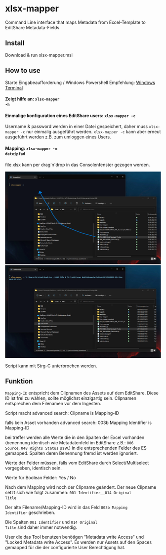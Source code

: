 # xlsx-mapper
Command Line interface that maps Metadata from Excel-Template to EditShare Metadata-Fields 

## Install
Download & run xlsx-mapper.msi

## How to use
Starte Eingabeaufforderung / Windows Powershell
Empfehlung: [Windows Terminal](https://learn.microsoft.com/en-us/windows/terminal/install)

#### Zeigt hilfe an: <code>xlsx-mapper -h</code>

#### Einmalige konfiguration eines EditShare users: <code>xlsx-mapper -c</code>
Username & password werden in einer Datei gespeichert, daher muss <code>xlsx-mapper -c</code> nur einmalig ausgeführt werden. <code>xlsx-mapper -c</code> kann aber erneut ausgeführt werden z.B. zum umloggen eines Users.

#### Mapping: <code>xlsx-mapper -m dateipfad</code>
file.xlsx kann per drag'n'drop in das Consolenfenster gezogen werden.

<img src="pics/dragndropfile2.png" width="600" height="300" alt="github-logo"/><img src="pics/dragndropfile3.png" width="600" height="300" alt="github-logo"/>

Script kann mit Strg-C unterbrochen werden.

## Funktion
<code>Mapping-ID</code> entspricht dem Clipnamen des Assets auf dem EditShare. Diese ID ist frei zu wählen, sollte möglichst einzigartig sein. Clipnamen entsprechen dem Filenamen vor dem Ingesten. 

Script macht advanced search: Clipname is Mapping-ID

falls kein Asset vorhanden advanced search: 003b Mapping Identifier is Mapping-ID

bei treffer werden alle Werte die in den Spalten der Excel vorhanden (benennung identisch wie Metadatenfeld im EditShare z.B.: <code>006 Source</code>, <code>048 Rights Status</code> usw.) in die entsprechenden Felder des ES gemapped. Spalten deren Benennung fremd ist werden ignoriert. 

Werte der Felder müssen, falls vom EditShare durch Select/Multiselect vorgegeben, identisch sein.

Werte für Boolean Felder: Yes / No

Nach dem Mapping wird noch der Clipname geändert. Der neue Clipname setzt sich wie folgt zusammen: <code>001 Identifier__014 Original Title</code>

Der alte Filename/Mapping-ID wird in das Feld <code>003b Mapping Identifier</code> geschrieben.

Die Spalten <code>001 Identifier</code> und <code>014 Original Title</code> sind daher immer notwendig.

User die das Tool benutzen benötigen "Metadata write Access" und "Locked Metadata write Access". Es werden nur Assets auf den Spaces gemapped für die der configurierte User Berechtigung hat.


